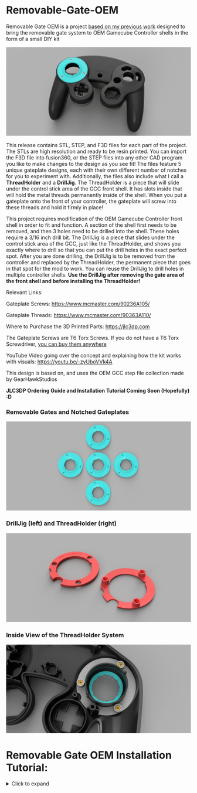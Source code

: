 # Removable-Gate-OEM

Removable Gate OEM is a project [based on my previous work](https://github.com/sean44104/Removable-Gate-GCC) designed to bring the removable gate system to OEM Gamecube Controller shells in the form of a small DIY kit

![image](https://raw.githubusercontent.com/sean44104/Removable-Gate-OEM/main/Images/image1.PNG)

This release contains STL, STEP, and F3D files for each part of the project. The STLs are high resolution and ready to be resin printed. You can import the F3D file into fusion360, or the STEP files into any other CAD program you like to make changes to the design as you see fit! The files feature 5 unique gateplate designs, each with their own different number of notches for you to experiment with. Additionally, the files also include what I call a **ThreadHolder** and a **DrillJig**. The ThreadHolder is a piece that will slide under the control stick area of the GCC front shell. It has slots inside that will hold the metal threads permanently inside of the shell. When you put a gateplate onto the front of your controller, the gateplate will screw into these threads and hold it firmly in place!

This project requires modification of the OEM Gamecube Controller front shell in order to fit and function. A section of the shell first needs to be removed, and then 3 holes need to be drilled into the shell. These holes require a 3/16 inch drill bit. The DrillJig is a piece that slides under the control stick area of the GCC, just like the ThreadHolder, and shows you exactly where to drill so that you can put the drill holes in the exact perfect spot. After you are done drilling, the DrillJig is to be removed from the controller and replaced by the ThreadHolder, the permanent piece that goes in that spot for the mod to work. You can reuse the DrillJig to drill holes in multiple controller shells. **Use the DrillJig after removing the gate area of the front shell and before installing the ThreadHolder!**

Relevant Links:

Gateplate Screws: https://www.mcmaster.com/90236A105/

Gateplate Threads: https://www.mcmaster.com/90363A110/

Where to Purchase the 3D Printed Parts: https://jlc3dp.com

The Gateplate Screws are T6 Torx Screws. If you do not have a T6 Torx Screwdriver, [you can buy them anywhere](https://www.amazon.com/Screwdriver-TECKMAN-Controller-Mainboard-Electronic/dp/B08998GX65/ref=asc_df_B08998GX65)

YouTube Video going over the concept and explaining how the kit works with visuals:
https://youtu.be/-zyUboVVk4A

This design is based on, and uses the OEM GCC step file collection made by GearHawkStudios

**JLC3DP Ordering Guide and Installation Tutorial Coming Soon (Hopefully) :D**

### Removable Gates and Notched Gateplates
![image](https://raw.githubusercontent.com/sean44104/Removable-Gate-OEM/main/Images/image2.png)

### DrillJig (left) and ThreadHolder (right)
![image](https://raw.githubusercontent.com/sean44104/Removable-Gate-OEM/main/Images/image3.png)

### Inside View of the ThreadHolder System
![image](https://raw.githubusercontent.com/sean44104/Removable-Gate-OEM/main/Images/t11.png)



# Removable Gate OEM Installation Tutorial:
<details>
  <summary>Click to expand</summary>

# Step 1
The first thing you need to do is remove the gate material from the front shell. Remove the entire lifted circular section of the control stick gate, shown here in green. Cut off the entire lifted dome until it is flat with the rest of the front shell's surface. You can use a dremel to cut it off and then sand down the excess. Do not go deep into the shell, remove any of the inside, or take out the cylinder that extends down into the shell. Here is a front and side profile of what is to be removed:
![image](https://raw.githubusercontent.com/sean44104/Removable-Gate-OEM/main/Images/t1.png)
![image](https://raw.githubusercontent.com/sean44104/Removable-Gate-OEM/main/Images/t2.png)

**Your shell should look like this after you are finished**
![image](https://raw.githubusercontent.com/sean44104/Removable-Gate-OEM/main/Images/t3.png)
![image](https://raw.githubusercontent.com/sean44104/Removable-Gate-OEM/main/Images/t4.png)

# Step 2
Next, you are going to use the DrillJig. Slide the jig into the back of the front shell so that the curved side is going down into the controller and the flat side is facing up as shown. Now, use a 3/16 inch drill bit to remove the material shown here in green:
![image](https://raw.githubusercontent.com/sean44104/Removable-Gate-OEM/main/Images/t6.png)

Once you are finished drilling it should look like this:
![image](https://raw.githubusercontent.com/sean44104/Removable-Gate-OEM/main/Images/t5.png)
![image](https://raw.githubusercontent.com/sean44104/Removable-Gate-OEM/main/Images/t6b.png)

Here is a view from the other side:
![image](https://raw.githubusercontent.com/sean44104/Removable-Gate-OEM/main/Images/t7.png)
![image](https://raw.githubusercontent.com/sean44104/Removable-Gate-OEM/main/Images/t8.png)

# Step 3
Now, you are going to install the ThreadHolder. Remove the DrillJig from the controller shell and apply a small amount of glue to the flat top surface of the ThreadHolder. Then, you are going to slide it into the back of the front shell, just like the DrillJig, shown here:
![image](https://raw.githubusercontent.com/sean44104/Removable-Gate-OEM/main/Images/t9.png)
![image](https://raw.githubusercontent.com/sean44104/Removable-Gate-OEM/main/Images/t9b.png)

Make sure to firmly press the ThreadHolder in and push it down so that the entire piece makes good contact with the back of the controller front shell

# Step 4
Take your [thread pieces](https://www.mcmaster.com/90363a110/) and push them into the containers of the ThreadHolder until they are all the way in, as shown. This may be a tight friction fit, so you can use a screwdriver to push them in by applying pressure to the center of the thread piece.
![image](https://raw.githubusercontent.com/sean44104/Removable-Gate-OEM/main/Images/t10.png)

These thread pieces are designed to expand out when [the screw](https://www.mcmaster.com/90236A105/) is threaded inside of them, embedding themselves into the ThreadHolder and locking them inside of there permanently. I recommend that for the first time, you put the screws in upside-down like so. This way the threads can be expanded securely and will not fall out.
![image](https://raw.githubusercontent.com/sean44104/Removable-Gate-OEM/main/Images/t10b.png)

# Step 5
You are basically done now! Remove the upside-down screws from their thread pieces. The front shell is complete. You can now take a Gateplate and place it onto the front face of your Gamecube Controller front shell. It has three pegs underneath it, which will slot nicely into the holes that you drilled. Now, just insert a screw into each of the three holes on the gateplate surface and they will go through the gateplate, through the front shell, and thread into the metal inserts inside of the ThreadHolder. It will look like this when you are done and everything is fully installed:
![image](https://raw.githubusercontent.com/sean44104/Removable-Gate-OEM/main/Images/t10c.PNG)
![image](https://raw.githubusercontent.com/sean44104/Removable-Gate-OEM/main/Images/t11.png)

Now, you can assemble your controller. You will be able to remove and attach gateplates onto your controller while it is fully assembled. You do not have to take the controller apart whatsoever to remove or swap out a gateplate. Simply unscrew the Gateplate, remove the screws, and pull the Gateplate out. The internal parts will stay in place and not fall out!
![image](https://raw.githubusercontent.com/sean44104/Removable-Gate-OEM/main/Images/t12.PNG)
</details>